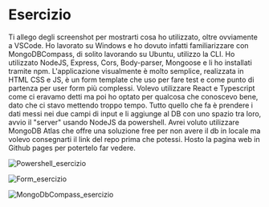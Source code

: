 # Esercizio
Ti allego degli screenshot per mostrarti cosa ho utilizzato, oltre ovviamente a VSCode. Ho lavorato su Windows e ho dovuto infatti familiarizzare con MongoDBCompass, di solito lavorando su Ubuntu, utilizzo la CLI. Ho utilizzato NodeJS, Express, Cors, Body-parser, Mongoose e li ho installati tramite npm. L'applicazione visualmente è molto semplice, realizzata in HTML CSS e JS, è un form template che uso per fare test e come punto di partenza per user form più complessi. Volevo utilizzare React e Typescript come ci eravamo detti ma poi ho optato per qualcosa che conoscevo bene, dato che ci stavo mettendo troppo tempo. Tutto quello che fa è prendere i dati messi nei due campi di input e li aggiunge al DB con uno spazio tra loro, avvio il "server" usando NodeJS da powershell. Avrei voluto utilizzare MongoDB Atlas che offre una soluzione free per non avere il db in locale ma volevo consegnarti il link del repo prima che potessi. Hosto la pagina web in Github pages per potertelo far vedere.

![Powershell_esercizio](https://github.com/user-attachments/assets/2ca87c8f-6244-4500-a77d-ecb11affd398)


![Form_esercizio](https://github.com/user-attachments/assets/c83ea020-6a69-4e60-a038-0cedbfb613e3)


![MongoDbCompass_esercizio](https://github.com/user-attachments/assets/7d55d7d7-87fd-43bd-9165-d98467d76e98)
